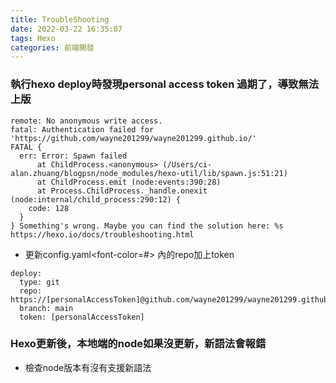 ```yaml
---
title: TroubleShooting
date: 2022-03-22 16:35:07
tags: Hexo
categories: 前端開發
---
```


### 執行hexo deploy時發現personal access token 過期了，導致無法上版
```shell=
remote: No anonymous write access.
fatal: Authentication failed for 'https://github.com/wayne201299/wayne201299.github.io/'
FATAL {
  err: Error: Spawn failed
      at ChildProcess.<anonymous> (/Users/ci-alan.zhuang/blogpsn/node_modules/hexo-util/lib/spawn.js:51:21)
      at ChildProcess.emit (node:events:390:28)
      at Process.ChildProcess._handle.onexit (node:internal/child_process:290:12) {
    code: 128
  }
} Something's wrong. Maybe you can find the solution here: %s https://hexo.io/docs/troubleshooting.html
```
* 更新config.yaml<font-color=#> 內的repo加上token
```yaml=
deploy:
  type: git
  repo: https://[personalAccessToken]@github.com/wayne201299/wayne201299.github.io.git
  branch: main
  token: [personalAccessToken]
```
### Hexo更新後，本地端的node如果沒更新，新語法會報錯
* 檢查node版本有沒有支援新語法
